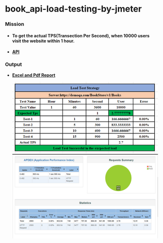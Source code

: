# book_api-load-testing-by-jmeter

### **Mission**

- #### To get the actual TPS(Transection Per Second), when 10000 users visit the website within 1 hour.
- #### [API](https://demoqa.com/BookStore/v1/Books)

### **Output**

- [**Excel and Pdf Report**](https://github.com/iamhasib121/book_api-load-testing-by-jmeter/blob/main/ActualTps.png)


  ![](./ActualTps.png)
  ![](./html_report.png)
